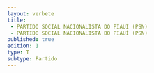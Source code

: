 ```yaml
---
layout: verbete
title:
 - PARTIDO SOCIAL NACIONALISTA DO PIAUI (PSN)
 - PARTIDO SOCIAL NACIONALISTA DO PIAUÍ (PSN)
published: true
edition: 1  
type: T
subtype: Partido
---
```


